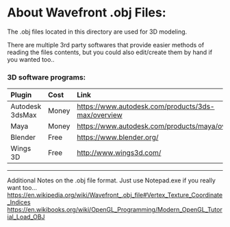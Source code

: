# About Wavefront .obj Files:

The .obj files located in this directory are used for 3D modeling.

There are multiple 3rd party softwares that provide easier methods of reading
the files contents, but you could also edit/create them by hand if you wanted too..


### 3D software programs:
| Plugin  | Cost    | Link    |
| :------ | :------ | :------ |
| Autodesk 3dsMax | Money | https://www.autodesk.com/products/3ds-max/overview |
| Maya            | Money | https://www.autodesk.com/products/maya/overview    |
| Blender         | Free  | https://www.blender.org/                           |
| Wings 3D        | Free  | http://www.wings3d.com/                            |

----
Additional Notes on the .obj file format. Just use Notepad.exe if you really want too...
https://en.wikipedia.org/wiki/Wavefront_.obj_file#Vertex_Texture_Coordinate_Indices
https://en.wikibooks.org/wiki/OpenGL_Programming/Modern_OpenGL_Tutorial_Load_OBJ